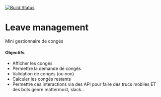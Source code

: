 [![Build Status](https://travis-ci.org/{ORG-or-USERNAME}/{REPO-NAME}.png?branch=master)](https://travis-ci.org/nicolasey/leave)

# Leave management

Mini gestionnaire de congés 

#### Objectifs

- Afficher les congés
- Permettre la demande de congés
- Validation de congés (ou non)
- Calculer les congés restants
- Permettre ces interactions via des API pour faire des trucs mobiles ET des bots genre mattermost, slack...
